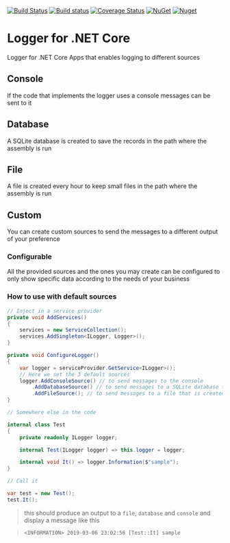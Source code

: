 [![Build Status](https://travis-ci.com/B1tF8er/bit-logger.svg?branch=master)](https://travis-ci.com/B1tF8er/bit-logger)
[![Build status](https://ci.appveyor.com/api/projects/status/qgv3t8hq7c5i659h/branch/master?svg=true)](https://ci.appveyor.com/project/B1tF8er/bit-logger/branch/master)
[![Coverage Status](https://coveralls.io/repos/github/B1tF8er/bit-logger/badge.svg?branch=master)](https://coveralls.io/github/B1tF8er/bit-logger?branch=master)
[![NuGet](https://img.shields.io/nuget/v/Bit.Logger.svg)](https://www.nuget.org/packages/Bit.Logger)
[![Nuget](https://img.shields.io/nuget/dt/Bit.Logger.svg)](https://www.nuget.org/packages/Bit.Logger)

# Logger for .NET Core
Logger for .NET Core Apps that enables logging to different sources

## Console
If the code that implements the logger uses a console messages can be sent to it

## Database
A SQLite database is created to save the records in the path where the assembly is run

## File
A file is created every hour to keep small files in the path where the assembly is run

## Custom
You can create custom sources to send the messages to a different output of your preference

### Configurable
All the provided sources and the ones you may create can be configured to only show specific data according to the needs of your business


### How to use with default sources

```csharp
// Inject in a service provider
private void AddServices()
{
    services = new ServiceCollection();
    services.AddSingleton<ILogger, Logger>();
}

private void ConfigureLogger()
{
    var logger = serviceProvider.GetService<ILogger>();
    // Here we set the 3 default sources
    logger.AddConsoleSource() // to send messages to the console
        .AddDatabaseSource() // to send messages to a SQLite database that is created where the assembly is run 
        .AddFileSource(); // to send messages to a file that is created every hour where the assembly is run
}

// Somewhere else in the code

internal class Test
{
    private readonly ILogger logger;

    internal Test(ILogger logger) => this.logger = logger;

    internal void It() => logger.Information($"sample");
}

// Call it

var test = new Test();
test.It();
```
> this should produce an output to a `file`, `database` and `console` and display a message like this

> `<INFORMATION> 2019-03-06 23:02:56 [Test::It] sample`
